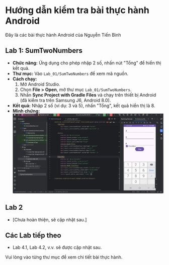 # Hướng dẫn kiểm tra bài thực hành Android

Đây là các bài thực hành Android của Nguyễn Tiến Bình

## Lab 1: SumTwoNumbers
- **Chức năng:** Ứng dụng cho phép nhập 2 số, nhấn nút "Tổng" để hiển thị kết quả.
- **Thư mục:** Vào `Lab_01/SumTwoNumbers` để xem mã nguồn.
- **Cách chạy:**
  1. Mở Android Studio.
  2. Chọn **File > Open**, mở thư mục `Lab_01/SumTwoNumbers`.
  3. Nhấn **Sync Project with Gradle Files** và chạy trên thiết bị Android (đã kiểm tra trên Samsung J6, Android 8.0).
- **Kết quả:** Nhập 2 số (ví dụ: 3 và 5), nhấn "Tổng", kết quả hiển thị là 8.
- **Minh chứng:**  
  ![Giao diện SumTwoNumbers](screenshots/sumtwonumbers-result.png)

## Lab 2
- [Chưa hoàn thiện, sẽ cập nhật sau.]

## Các Lab tiếp theo
- Lab 4.1, Lab 4.2, v.v. sẽ được cập nhật sau.

Vui lòng vào từng thư mục để xem chi tiết bài thực hành.